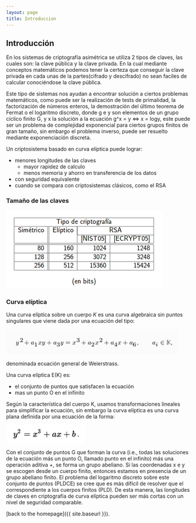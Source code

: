 ```yaml
---
layout: page
title: Introduccion
---
```

## Introducción

En los sistemas de criptografía asimétrica se utiliza 2 tipos de claves, las cuales son: la clave pública y la clave privada. En la cual mediante conceptos matemáticos podemos tener la certeza que conseguir la clave privada en cada unas de la partes(cifrado y descifrado) no sean faciles de calcular conociéndose la clave pública.

Este tipo de sistemas nos ayudan a encontrar solución a ciertos problemas matemáticos, como puede ser la realización de tests de primalidad, la factorización de números enteros, la
demostración del último teorema de Fermat o el logaritmo discreto, donde g e y son elementos de un grupo cíclico finito G, y x la solución a la ecuación g^x = y <=> x = logy, este puede ser un problema de complejidad exponencial para ciertos grupos finitos de gran tamaño, sin embargo el problema inverso, puede ser resuelto mediante exponenciación discreta.

Un criptosistema basado en curva elíptica puede lograr:
* menores longitudes de las claves
    * mayor rapidez de calculo
    * menos memoria y ahorro en transferencia de los datos
* con seguridad equivalente
* cuando se compara con criptosistemas clásicos, como el RSA

### Tamaño de las claves

![](/img/ima3.png)

### Curva elíptica

Una curva elíptica sobre un cuerpo *K* es una curva algebraica sin puntos singulares que viene dada por una ecuación del tipo:

![](img/ima4.png)

denominada ecuación general de Weierstrass.

Una curva elíptica E(K) es:
* el conjunto de puntos que satisfacen la ecuación
* mas un punto O en el infinito

Según la característica del cuerpo K, usamos transformaciones lineales para simplificar la ecuación, sin embargo la curva elíptica es una curva plana definida por una ecuación de la forma:

![](img/ima5.png)

Con el conjunto de puntos G que forman la curva (i.e., todas las soluciones de la ecuación más un punto O, llamado punto en el infinito) más una operación aditiva +, se forma un grupo abeliano. Si las coordenadas x e y se escogen desde un cuerpo finito, entonces estamos en presencia de un grupo abeliano finito. El problema del logaritmo discreto sobre este conjunto de puntos (PLDCE) se cree que es más difícil de resolver que el correspondiente a los cuerpos finitos (PLD). De esta manera, las longitudes de claves en criptografía de curva elíptica pueden ser más cortas con un nivel de seguridad comparable.

[back to the homepage]({{ site.baseurl }}).
